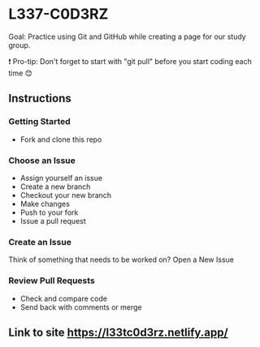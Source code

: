 # L337-C0D3RZ

Goal: Practice using Git and GitHub while creating a page for our study group.

❗️ Pro-tip: Don't forget to start with "git pull" before you start coding each time 😊

## Instructions

### Getting Started
- Fork and clone this repo

### Choose an Issue
- Assign yourself an issue
- Create a new branch
- Checkout your new branch
- Make changes
- Push to your fork
- Issue a pull request

### Create an Issue
Think of something that needs to be worked on? Open a New Issue

### Review Pull Requests
- Check and compare code
- Send back with comments or merge

## Link to site https://l33tc0d3rz.netlify.app/
